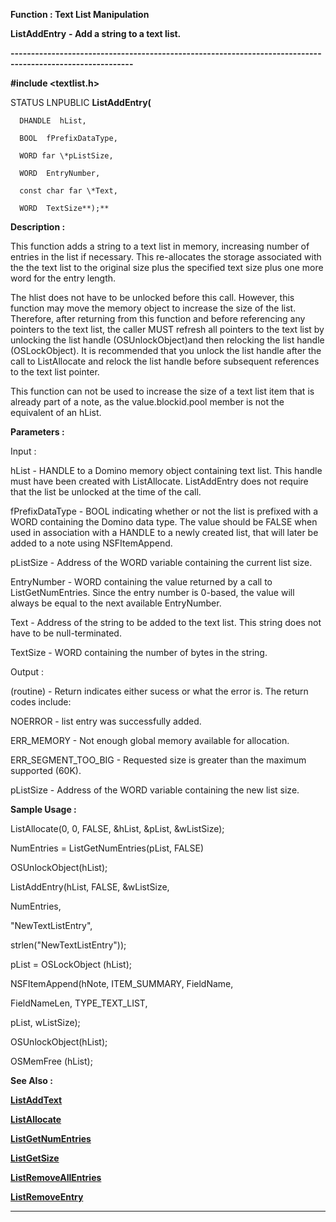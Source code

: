 




<!--
 /\* Font Definitions \*/
 @font-face
 {font-family:Courier;
 panose-1:2 7 4 9 2 2 5 2 4 4;}
@font-face
 {font-family:"Tms Rmn";
 panose-1:2 2 6 3 4 5 5 2 3 4;}
@font-face
 {font-family:Helv;
 panose-1:2 11 6 4 2 2 2 3 2 4;}
@font-face
 {font-family:"Cambria Math";
 panose-1:2 4 5 3 5 4 6 3 2 4;}
 /\* Style Definitions \*/
 p.MsoNormal, li.MsoNormal, div.MsoNormal
 {margin-top:0cm;
 margin-right:0cm;
 margin-bottom:8.0pt;
 margin-left:0cm;
 line-height:107%;
 font-size:11.0pt;
 font-family:"Calibri",sans-serif;}
.MsoChpDefault
 {font-size:11.0pt;}
.MsoPapDefault
 {margin-bottom:8.0pt;
 line-height:107%;}
 /\* Page Definitions \*/
 @page WordSection1
 {size:612.0pt 792.0pt;
 margin:72.0pt 72.0pt 72.0pt 72.0pt;}
div.WordSection1
 {page:WordSection1;}
-->




 


**Function : Text List Manipulation**



**ListAddEntry** **- Add a
string to a text list.**


**----------------------------------------------------------------------------------------------------------**



**#include <textlist.h>**



STATUS
LNPUBLIC **ListAddEntry(**  

      DHANDLE  hList,  

      BOOL  fPrefixDataType,  

      WORD far \*pListSize,  

      WORD  EntryNumber,  

      const char far \*Text,  

      WORD  TextSize**);**



**Description :**



This
function adds a string to a text list in memory, increasing number of entries
in the list if necessary. This re-allocates the storage associated with the the
text list to the original size plus the specified text size plus one more word
for the entry length.   

  




The hlist
does not have to be unlocked before this call.  However, this function may move
the memory object to increase the size of the list.  Therefore, after returning
from this function and before referencing any pointers to the text list, the
caller MUST refresh all pointers to the text list by unlocking the list handle
(OSUnlockObject)and then relocking the list handle (OSLockObject).  It is
recommended that you unlock the list handle after the call to ListAllocate and
relock the list handle before subsequent references to the text list pointer.  

  

This function can not be used to increase the size of a text list item that is
already part of a note, as the value.blockid.pool member is not the equivalent
of an hList.


 


**Parameters :**



Input :  

hList  -  HANDLE to a Domino memory object containing text list.  This handle
must have been created with ListAllocate.  ListAddEntry does not require that
the list be unlocked at the time of the call.  

  

fPrefixDataType  -  BOOL indicating whether or not the list is prefixed with a
WORD containing the Domino data type.  The value should be FALSE when used in
association with a HANDLE to a newly created list, that will later be added to
a note using NSFItemAppend.  

  

pListSize  -  Address of the WORD variable containing the current list size.  

  

EntryNumber  -  WORD containing the value returned by a call to
ListGetNumEntries.  Since the entry number is 0-based, the value will always be
equal to the next available EntryNumber.  

  

Text  -  Address of the string to be added to the text list.  This string does
not have to be null-terminated.  

  

TextSize  -  WORD containing the number of bytes in the string.  

  




Output :  

(routine)  -  Return indicates either sucess or what the error is. The return
codes include:  

  

NOERROR - list entry was successfully added.  

ERR\_MEMORY - Not enough global memory available for allocation.  

ERR\_SEGMENT\_TOO\_BIG - Requested size is greater than the maximum supported
(60K).  

  

  

pListSize  -  Address of the WORD variable containing the new list size.  

  




 **Sample Usage :**


ListAllocate(0, 0,
FALSE, &hList, &pList, &wListSize);


NumEntries
= ListGetNumEntries(pList, FALSE)


OSUnlockObject(hList);



 


ListAddEntry(hList,
FALSE, &wListSize,


            
NumEntries,  


            
"NewTextListEntry",


             
strlen("NewTextListEntry"));


pList =
OSLockObject (hList);


 


NSFItemAppend(hNote,
ITEM\_SUMMARY, FieldName,


             
FieldNameLen, TYPE\_TEXT\_LIST,


             
pList, wListSize);


OSUnlockObject(hList);


OSMemFree
(hList);


 **See Also :**


**[ListAddText](ListAddText.md)**


**[ListAllocate](ListAllocate.md)**


**[ListGetNumEntries](ListGetNumEntries.md)**


**[ListGetSize](ListGetSize.md)**


**[ListRemoveAllEntries](ListRemoveAllEntries.md)**


**[ListRemoveEntry](ListRemoveEntry.md)**



----------------------------------------------------------------------------------------------------------


 





